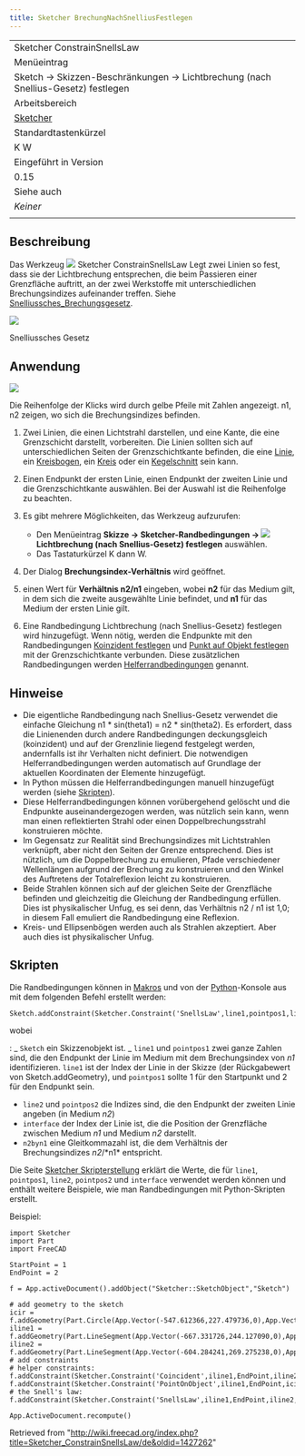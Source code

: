 ```yaml
---
title: Sketcher BrechungNachSnelliusFestlegen
---
```


|                                                                                  |
| -------------------------------------------------------------------------------- |
| Sketcher ConstrainSnellsLaw                                                      |
| Menüeintrag                                                                      |
| Sketch → Skizzen-Beschränkungen → Lichtbrechung (nach Snellius-Gesetz) festlegen |
| Arbeitsbereich                                                                   |
| [Sketcher](/Sketcher_Workbench/de "Sketcher Workbench/de")                       |
| Standardtastenkürzel                                                             |
| K W                                                                              |
| Eingeführt in Version                                                            |
| 0.15                                                                             |
| Siehe auch                                                                       |
| _Keiner_                                                                         |
|                                                                                  |

## Beschreibung

Das Werkzeug ![](/images/Sketcher_ConstrainSnellsLaw.svg) Sketcher ConstrainSnellsLaw Legt zwei Linien so fest, dass sie der Lichtbrechung entsprechen, die beim Passieren einer Grenzfläche auftritt, an der zwei Werkstoffe mit unterschiedlichen Brechungsindizes aufeinander treffen. Siehe [Snelliussches_Brechungsgesetz](https://de.wikipedia.org/wiki/Snelliussches_Brechungsgesetz).

![](/images/Snells_law2_witheq.svg)

Snelliussches Gesetz

## Anwendung

![](/images/Sketcher_SnellsLaw_Example1.png)

Die Reihenfolge der Klicks wird durch gelbe Pfeile mit Zahlen angezeigt. n1, n2 zeigen, wo sich die Brechungsindizes befinden.

1. Zwei Linien, die einen Lichtstrahl darstellen, und eine Kante, die eine Grenzschicht darstellt, vorbereiten. Die Linien sollten sich auf unterschiedlichen Seiten der Grenzschichtkante befinden, die eine [Linie](/Sketcher_CreateLine/de "Sketcher CreateLine/de"), ein [Kreisbogen](/Sketcher_CreateArc/de "Sketcher CreateArc/de"), ein [Kreis](/Sketcher_CreateCircle/de "Sketcher CreateCircle/de") oder ein [Kegelschnitt](/Sketcher_CompCreateConic/de "Sketcher CompCreateConic/de") sein kann.
2. Einen Endpunkt der ersten Linie, einen Endpunkt der zweiten Linie und die Grenzschichtkante auswählen. Bei der Auswahl ist die Reihenfolge zu beachten.
3. Es gibt mehrere Möglichkeiten, das Werkzeug aufzurufen:

   - Den Menüeintrag **Skizze → Sketcher-Randbedingungen → ![](/images/Sketcher_ConstrainSnellsLaw.svg) Lichtbrechung (nach Snellius-Gesetz) festlegen** auswählen.
   - Das Tastaturkürzel K dann W.

4. Der Dialog **Brechungsindex-Verhältnis** wird geöffnet.
5. einen Wert für **Verhältnis n2/n1** eingeben, wobei **n2** für das Medium gilt, in dem sich die zweite ausgewählte Linie befindet, und **n1** für das Medium der ersten Linie gilt.
6. Eine Randbedingung Lichtbrechung (nach Snellius-Gesetz) festlegen wird hinzugefügt. Wenn nötig, werden die Endpunkte mit den Randbedingungen [Koinzident festlegen](/Sketcher_ConstrainCoincident/de "Sketcher ConstrainCoincident/de") und [Punkt auf Objekt festlegen](/Sketcher_ConstrainPointOnObject/de "Sketcher ConstrainPointOnObject/de") mit der Grenzschichtkante verbunden. Diese zusätzlichen Randbedingungen werden [Helferrandbedingungen](/Sketcher_helper_constraint/de "Sketcher helper constraint/de") genannt.

## Hinweise

- Die eigentliche Randbedingung nach Snellius-Gesetz verwendet die einfache Gleichung n1 \* sin(theta1) = n2 \* sin(theta2). Es erfordert, dass die Linienenden durch andere Randbedingungen deckungsgleich (koinzident) und auf der Grenzlinie liegend festgelegt werden, andernfalls ist ihr Verhalten nicht definiert. Die notwendigen Helferrandbedingungen werden automatisch auf Grundlage der aktuellen Koordinaten der Elemente hinzugefügt.
- In Python müssen die Helferrandbedingungen manuell hinzugefügt werden (siehe [Skripten](#Skripten)).
- Diese Helferrandbedingungen können vorübergehend gelöscht und die Endpunkte auseinandergezogen werden, was nützlich sein kann, wenn man einen reflektierten Strahl oder einen Doppelbrechungsstrahl konstruieren möchte.
- Im Gegensatz zur Realität sind Brechungsindizes mit Lichtstrahlen verknüpft, aber nicht den Seiten der Grenze entsprechend. Dies ist nützlich, um die Doppelbrechung zu emulieren, Pfade verschiedener Wellenlängen aufgrund der Brechung zu konstruieren und den Winkel des Auftretens der Totalreflexion leicht zu konstruieren.
- Beide Strahlen können sich auf der gleichen Seite der Grenzfläche befinden und gleichzeitig die Gleichung der Randbedingung erfüllen. Dies ist physikalischer Unfug, es sei denn, das Verhältnis n2 / n1 ist 1,0; in diesem Fall emuliert die Randbedingung eine Reflexion.
- Kreis- und Ellipsenbögen werden auch als Strahlen akzeptiert. Aber auch dies ist physikalischer Unfug.

## Skripten

Die Randbedingungen können in [Makros](/Macros/de "Macros/de") und von der [Python](/Python/de "Python/de")-Konsole aus mit dem folgenden Befehl erstellt werden:

```
Sketch.addConstraint(Sketcher.Constraint('SnellsLaw',line1,pointpos1,line2,pointpos2,interface,n2byn1))

```

wobei

: _ `Sketch` ein Skizzenobjekt ist.
_ `line1` und `pointpos1` zwei ganze Zahlen sind, die den Endpunkt der Linie im Medium mit dem Brechungsindex von _n1_ identifizieren. `line1` ist der Index der Linie in der Skizze (der Rückgabewert von Sketch.addGeometry), und `pointpos1` sollte 1 für den Startpunkt und 2 für den Endpunkt sein.

- `line2` und `pointpos2` die Indizes sind, die den Endpunkt der zweiten Linie angeben (in Medium _n2_)
- `interface` der Index der Linie ist, die die Position der Grenzfläche zwischen Medium _n1_ und Medium _n2_ darstellt.
- `n2byn1` eine Gleitkommazahl ist, die dem Verhältnis der Brechungsindizes _n2_/\*n1\* entspricht.

Die Seite [Sketcher Skripterstellung](/Sketcher_scripting/de "Sketcher scripting/de") erklärt die Werte, die für `line1`, `pointpos1`, `line2`, `pointpos2` und `interface` verwendet werden können und enthält weitere Beispiele, wie man Randbedingungen mit Python-Skripten erstellt.

Beispiel:

```
import Sketcher
import Part
import FreeCAD

StartPoint = 1
EndPoint = 2

f = App.activeDocument().addObject("Sketcher::SketchObject","Sketch")

# add geometry to the sketch
icir = f.addGeometry(Part.Circle(App.Vector(-547.612366,227.479736,0),App.Vector(0,0,1),68.161979))
iline1 = f.addGeometry(Part.LineSegment(App.Vector(-667.331726,244.127090,0),App.Vector(-604.284241,269.275238,0)))
iline2 = f.addGeometry(Part.LineSegment(App.Vector(-604.284241,269.275238,0),App.Vector(-490.940491,256.878265,0)))
# add constraints
# helper constraints:
f.addConstraint(Sketcher.Constraint('Coincident',iline1,EndPoint,iline2,StartPoint))
f.addConstraint(Sketcher.Constraint('PointOnObject',iline1,EndPoint,icir))
# the Snell's law:
f.addConstraint(Sketcher.Constraint('SnellsLaw',iline1,EndPoint,iline2,StartPoint,icir,1.47))

App.ActiveDocument.recompute()

```

Retrieved from "<http://wiki.freecad.org/index.php?title=Sketcher_ConstrainSnellsLaw/de&oldid=1427262>"
